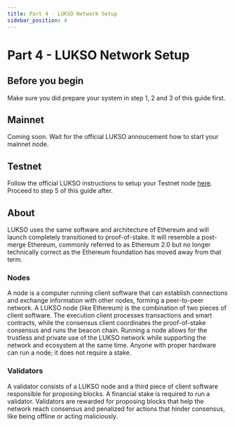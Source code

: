 ```yaml
---
title: Part 4 - LUKSO Network Setup
sidebar_position: 4
---
```


# Part 4 - LUKSO Network Setup

## Before you begin

Make sure you did prepare your system in step 1, 2 and 3 of this guide first.

## Mainnet

Coming soon. Wait for the official LUKSO annoucement how to start your mainnet node.

## Testnet

Follow the official LUKSO instructions to setup your Testnet node [here](https://docs.lukso.tech/networks/testnet/parameters/). Proceed to step 5 of this guide after.

## About

LUKSO uses the same software and architecture of Ethereum and will launch completely transitioned to proof-of-stake. It will resemble a post-merge Ethereum, commonly referred to as Ethereum 2.0 but no longer technically correct as the Ethereum foundation has moved away from that term.

### Nodes

A node is a computer running client software that can establish connections and exchange information with other nodes, forming a peer-to-peer network. A LUKSO node (like Ethereum) is the combination of two pieces of client software. The execution client processes transactions and smart contracts, while the consensus client coordinates the proof-of-stake consensus and runs the beacon chain. Running a node allows for the trustless and private use of the LUKSO network while supporting the network and ecosystem at the same time. Anyone with proper hardware can run a node; it does not require a stake.

### Validators

A validator consists of a LUKSO node and a third piece of client software responsible for proposing blocks. A financial stake is required to run a validator. Validators are rewarded for proposing blocks that help the network reach consensus and penalized for actions that hinder consensus, like being offline or acting maliciously.
